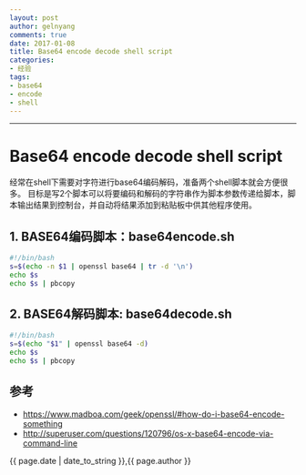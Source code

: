 ```yaml
---
layout: post
author: gelnyang
comments: true
date: 2017-01-08
title: Base64 encode decode shell script
categories:
- 经验
tags:
- base64
- encode
- shell
---
```

---

# Base64 encode decode shell script
经常在shell下需要对字符进行base64编码解码，准备两个shell脚本就会方便很多。
目标是写2个脚本可以将要编码和解码的字符串作为脚本参数传递给脚本，脚本输出结果到控制台，并自动将结果添加到粘贴板中供其他程序使用。

## 1. BASE64编码脚本：base64encode.sh

```bash
#!/bin/bash
s=$(echo -n $1 | openssl base64 | tr -d '\n')
echo $s
echo $s | pbcopy
```

## 2. BASE64解码脚本: base64decode.sh

```bash
#!/bin/bash
s=$(echo "$1" | openssl base64 -d)
echo $s
echo $s | pbcopy
```


## 参考

* https://www.madboa.com/geek/openssl/#how-do-i-base64-encode-something
* http://superuser.com/questions/120796/os-x-base64-encode-via-command-line

{{ page.date | date_to_string }},{{ page.author }}
